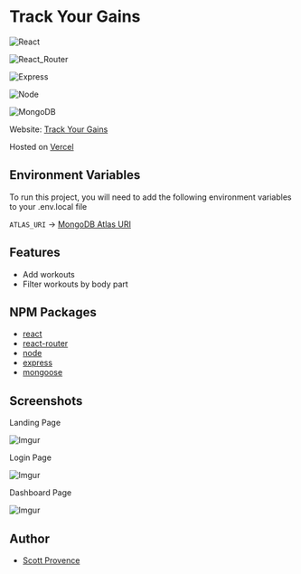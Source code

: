 # Track Your Gains

![React](https://img.shields.io/badge/React-20232A?style=flat&logo=react&logoColor=61DAFB)

![React_Router](https://img.shields.io/badge/React_Router-CA4245?style=flat&logo=react-router&logoColor=white)

![Express](https://img.shields.io/badge/Express-404D59?style=flat&logo=express&logoColor=61DAFB)

![Node](https://img.shields.io/badge/Node-43853D?style=flat&logo=node.js&logoColor=white)

![MongoDB](https://img.shields.io/badge/MongoDB-4EA94B?style=flat&logo=mongodb&logoColor=white)

Website: [Track Your Gains](https://trackyourgains.vercel.app/)

Hosted on [Vercel](https://www.vercel.com/)

## Environment Variables

To run this project, you will need to add the following environment variables to your .env.local file

`ATLAS_URI` -> [MongoDB Atlas URI](https://www.mongodb.com/atlas/database)

## Features

- Add workouts
- Filter workouts by body part

## NPM Packages

- [react](https://reactjs.org/)
- [react-router](https://reactrouter.com/)
- [node](https://nodejs.org/en/)
- [express](https://expressjs.com/)
- [mongoose](https://mongoosejs.com/)

## Screenshots

Landing Page

![Imgur](https://i.imgur.com/gjimyBe.png)

Login Page

![Imgur](https://i.imgur.com/SP3Kgrx.png)

Dashboard Page

![Imgur](https://i.imgur.com/4SZe4S1.png)

## Author

- [Scott Provence](https://www.github.com/scopro220)
